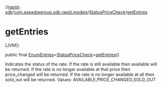 //[rapid-sdk](../../../index.md)/[com.expediagroup.sdk.rapid.models](../index.md)/[StatusPriceCheck](index.md)/[getEntries](get-entries.md)

# getEntries

[JVM]\

public final [EnumEntries](https://kotlinlang.org/api/latest/jvm/stdlib/kotlin.enums/-enum-entries/index.html)&lt;[StatusPriceCheck](index.md)&gt;[getEntries](get-entries.md)()

Indicates the status of the rate. If the rate is still available then available will be returned. If the rate is no longer available at that price then price_changed will be returned. If the rate is no longer available at all then sold_out will be returned. Values: AVAILABLE,PRICE_CHANGED,SOLD_OUT
